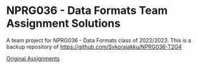 # NPRG036 - Data Formats Team Assignment Solutions

A team project for NPRG036 - Data Formats class of 2022/2023. This is a backup repository of https://github.com/Sykorajakku/NPRG036-T2G4

[Original Assignments](https://jakub.xn--klmek-0sa.com/nprg036)
